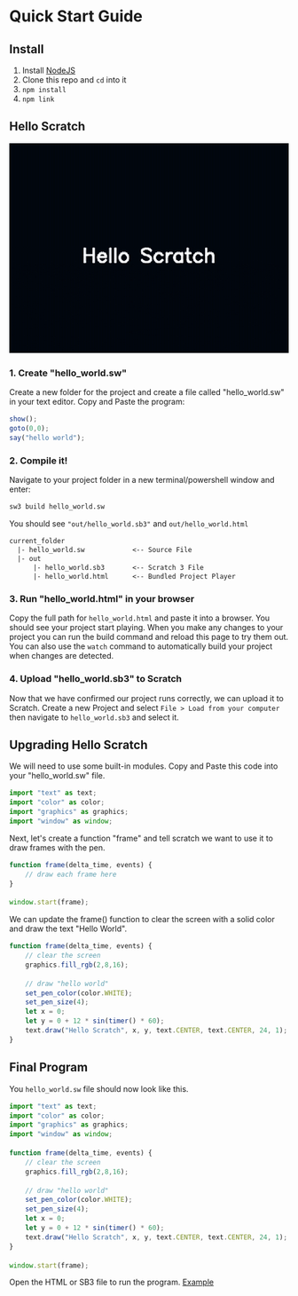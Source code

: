# Quick Start Guide
## Install
1. Install [NodeJS](https://nodejs.org/en)
1. Clone this repo and `cd` into it
1. `npm install`
1. `npm link`

## Hello Scratch
![Hello World Program Player](./examples/hello_scratch_player.gif)
### 1. Create "hello_world.sw"
Create a new folder for the project and create a file called "hello_world.sw" in your text editor. Copy and Paste the program:
```js
show();
goto(0,0);
say("hello world");
```
### 2. Compile it!
Navigate to your project folder in a new terminal/powershell window and enter:
```sh
sw3 build hello_world.sw
```
You should see `"out/hello_world.sb3"` and `out/hello_world.html`
```
current_folder
  |- hello_world.sw            <-- Source File
  |- out
      |- hello_world.sb3       <-- Scratch 3 File
      |- hello_world.html      <-- Bundled Project Player
```

### 3. Run "hello_world.html" in your browser
Copy the full path for `hello_world.html` and paste it into a browser. You should see your project start playing. When you make any changes to your project you can run the build command and reload this page to try them out. You can also use the `watch` command to automatically build your project when changes are detected.

### 4. Upload "hello_world.sb3" to Scratch
Now that we have confirmed our project runs correctly, we can upload it to Scratch. Create a new Project and select `File > Load from your computer` then navigate to `hello_world.sb3` and select it.

## Upgrading Hello Scratch
We will need to use some built-in modules. Copy and Paste this code into your "hello_world.sw" file.
```js
import "text" as text;
import "color" as color;
import "graphics" as graphics;
import "window" as window;
```
Next, let's create a function "frame" and tell scratch we want to use it to draw frames with the pen.
```js
function frame(delta_time, events) {
    // draw each frame here
}

window.start(frame);
```

We can update the frame() function to clear the screen with a solid color and draw the text "Hello World".
```js
function frame(delta_time, events) {
    // clear the screen
    graphics.fill_rgb(2,8,16);

    // draw "hello world"
    set_pen_color(color.WHITE);
    set_pen_size(4);
    let x = 0;
    let y = 0 + 12 * sin(timer() * 60);
    text.draw("Hello Scratch", x, y, text.CENTER, text.CENTER, 24, 1);
}
```

## Final Program
You `hello_world.sw` file should now look like this.
```js
import "text" as text;
import "color" as color;
import "graphics" as graphics;
import "window" as window;

function frame(delta_time, events) {
    // clear the screen
    graphics.fill_rgb(2,8,16);

    // draw "hello world"
    set_pen_color(color.WHITE);
    set_pen_size(4);
    let x = 0;
    let y = 0 + 12 * sin(timer() * 60);
    text.draw("Hello Scratch", x, y, text.CENTER, text.CENTER, 24, 1);
}

window.start(frame);
```
Open the HTML or SB3 file to run the program. [Example](./examples/hello_scratch.md)